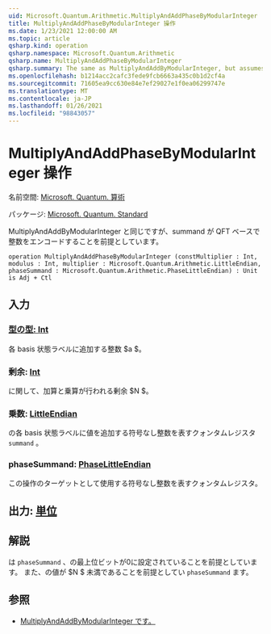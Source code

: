 ```yaml
---
uid: Microsoft.Quantum.Arithmetic.MultiplyAndAddPhaseByModularInteger
title: MultiplyAndAddPhaseByModularInteger 操作
ms.date: 1/23/2021 12:00:00 AM
ms.topic: article
qsharp.kind: operation
qsharp.namespace: Microsoft.Quantum.Arithmetic
qsharp.name: MultiplyAndAddPhaseByModularInteger
qsharp.summary: The same as MultiplyAndAddByModularInteger, but assumes that the summand encodes integers in QFT basis.
ms.openlocfilehash: b1214acc2cafc3fede9fcb6663a435c0b1d2cf4a
ms.sourcegitcommit: 71605ea9cc630e84e7ef29027e1f0ea06299747e
ms.translationtype: MT
ms.contentlocale: ja-JP
ms.lasthandoff: 01/26/2021
ms.locfileid: "98843057"
---
```

# <a name="multiplyandaddphasebymodularinteger-operation"></a>MultiplyAndAddPhaseByModularInteger 操作

名前空間: [Microsoft. Quantum. 算術](xref:Microsoft.Quantum.Arithmetic)

パッケージ: [Microsoft. Quantum. Standard](https://nuget.org/packages/Microsoft.Quantum.Standard)


MultiplyAndAddByModularInteger と同じですが、summand が QFT ベースで整数をエンコードすることを前提としています。

```qsharp
operation MultiplyAndAddPhaseByModularInteger (constMultiplier : Int, modulus : Int, multiplier : Microsoft.Quantum.Arithmetic.LittleEndian, phaseSummand : Microsoft.Quantum.Arithmetic.PhaseLittleEndian) : Unit is Adj + Ctl
```


## <a name="input"></a>入力

### <a name="constmultiplier--int"></a>[型の型: Int](xref:microsoft.quantum.lang-ref.int)

各 basis 状態ラベルに追加する整数 $a $。


### <a name="modulus--int"></a>剰余: [Int](xref:microsoft.quantum.lang-ref.int)

に関して、加算と乗算が行われる剰余 $N $。


### <a name="multiplier--littleendian"></a>乗数: [LittleEndian](xref:Microsoft.Quantum.Arithmetic.LittleEndian)

の各 basis 状態ラベルに値を追加する符号なし整数を表すクォンタムレジスタ `summand` 。


### <a name="phasesummand--phaselittleendian"></a>phaseSummand: [PhaseLittleEndian](xref:Microsoft.Quantum.Arithmetic.PhaseLittleEndian)

この操作のターゲットとして使用する符号なし整数を表すクォンタムレジスタ。



## <a name="output--unit"></a>出力: [単位](xref:microsoft.quantum.lang-ref.unit)



## <a name="remarks"></a>解説

は `phaseSummand` 、の最上位ビットが0に設定されていることを前提としています。
また、の値が $N $ 未満であることを前提としてい `phaseSummand` ます。

## <a name="see-also"></a>参照

- [MultiplyAndAddByModularInteger です。](xref:Microsoft.Quantum.Arithmetic.MultiplyAndAddByModularInteger)